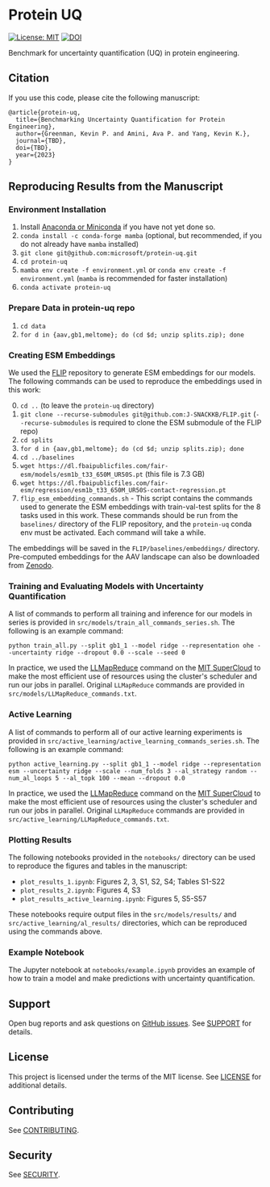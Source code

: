 # Protein UQ
[//]: # (Badges)
[![License: MIT](https://img.shields.io/badge/License-MIT-yellow.svg)](https://opensource.org/licenses/MIT)
[![DOI](https://zenodo.org/badge/DOI/10.5281/zenodo.7839142.svg)](https://doi.org/10.5281/zenodo.7839142)

Benchmark for uncertainty quantification (UQ) in protein engineering.

## Citation
If you use this code, please cite the following manuscript:
```
@article{protein-uq,
  title={Benchmarking Uncertainty Quantification for Protein Engineering},
  author={Greenman, Kevin P. and Amini, Ava P. and Yang, Kevin K.},
  journal={TBD},
  doi={TBD},
  year={2023}
}
```

## Reproducing Results from the Manuscript

### Environment Installation
1. Install [Anaconda or Miniconda](https://docs.conda.io/projects/continuumio-conda/en/latest/user-guide/install/index.html) if you have not yet done so.
2. `conda install -c conda-forge mamba` (optional, but recommended, if you do not already have `mamba` installed)
3. `git clone git@github.com:microsoft/protein-uq.git`
4. `cd protein-uq`
5. `mamba env create -f environment.yml` or `conda env create -f environment.yml` (`mamba` is recommended for faster installation)
6. `conda activate protein-uq`

### Prepare Data in protein-uq repo
1. `cd data`
2. `for d in {aav,gb1,meltome}; do (cd $d; unzip splits.zip); done`

### Creating ESM Embeddings
We used the [FLIP](https://github.com/J-SNACKKB/FLIP) repository to generate ESM embeddings for our models. The following commands can be used to reproduce the embeddings used in this work:

0. `cd ..` (to leave the `protein-uq` directory)
1. `git clone --recurse-submodules git@github.com:J-SNACKKB/FLIP.git` (`--recurse-submodules` is required to clone the ESM submodule of the FLIP repo)
2. `cd splits`
3. `for d in {aav,gb1,meltome}; do (cd $d; unzip splits.zip); done`
4. `cd ../baselines`
5. `wget https://dl.fbaipublicfiles.com/fair-esm/models/esm1b_t33_650M_UR50S.pt` (this file is 7.3 GB)
6. `wget https://dl.fbaipublicfiles.com/fair-esm/regression/esm1b_t33_650M_UR50S-contact-regression.pt`
6. `flip_esm_embedding_commands.sh` - This script contains the commands used to generate the ESM embeddings with train-val-test splits for the 8 tasks used in this work. These commands should be run from the `baselines/` directory of the FLIP repository, and the `protein-uq` conda env must be activated. Each command will take a while.

The embeddings will be saved in the `FLIP/baselines/embeddings/` directory. Pre-computed embeddings for the AAV landscape can also be downloaded from [Zenodo](https://doi.org/10.5281/zenodo.6549368).

### Training and Evaluating Models with Uncertainty Quantification
A list of commands to perform all training and inference for our models in series is provided in `src/models/train_all_commands_series.sh`. The following is an example command:

```
python train_all.py --split gb1_1 --model ridge --representation ohe --uncertainty ridge --dropout 0.0 --scale --seed 0
```

In practice, we used the [LLMapReduce](https://supercloud.mit.edu/submitting-jobs#llmapreduce) command on the [MIT SuperCloud](https://supercloud.mit.edu/) to make the most efficient use of resources using the cluster's scheduler and run our jobs in parallel. Original `LLMapReduce` commands are provided in `src/models/LLMapReduce_commands.txt`.

### Active Learning
A list of commands to perform all of our active learning experiments is provided in `src/active_learning/active_learning_commands_series.sh`. The following is an example command:

```
python active_learning.py --split gb1_1 --model ridge --representation esm --uncertainty ridge --scale --num_folds 3 --al_strategy random --num_al_loops 5 --al_topk 100 --mean --dropout 0.0
```

In practice, we used the [LLMapReduce](https://supercloud.mit.edu/submitting-jobs#llmapreduce) command on the [MIT SuperCloud](https://supercloud.mit.edu/) to make the most efficient use of resources using the cluster's scheduler and run our jobs in parallel. Original `LLMapReduce` commands are provided in `src/active_learning/LLMapReduce_commands.txt`.

### Plotting Results
The following notebooks provided in the `notebooks/` directory can be used to reproduce the figures and tables in the manuscript:
* `plot_results_1.ipynb`: Figures 2, 3, S1, S2, S4; Tables S1-S22
* `plot_results_2.ipynb`: Figures 4, S3
* `plot_results_active_learning.ipynb`: Figures 5, S5-S57

These notebooks require output files in the `src/models/results/` and `src/active_learning/al_results/` directories, which can be reproduced using the commands above.

### Example Notebook
The Jupyter notebook at `notebooks/example.ipynb` provides an example of how to train a model and make predictions with uncertainty quantification.

## Support
Open bug reports and ask questions on [GitHub issues](https://github.com/microsoft/protein-uq/issues). See [SUPPORT](https://github.com/microsoft/protein-uq/blob/main/SUPPORT.md) for details.

## License
This project is licensed under the terms of the MIT license. See [LICENSE](https://github.com/microsoft/protein-uq/blob/main/LICENSE) for additional details.

## Contributing
See [CONTRIBUTING](https://github.com/microsoft/protein-uq/blob/main/CONTRIBUTING.md).

## Security
See [SECURITY](https://github.com/microsoft/protein-uq/blob/main/SECURITY.md).

